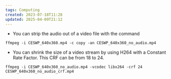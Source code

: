 ```yaml
---
tags: Computing
created: 2023-07-18T11:28
updated: 2025-04-09T21:12
---
```


- You can strip the audio out of a video file with the command
```
ffmpeg -i CESWP_640x360.mp4 -c copy -an CESWP_640x360_no_audio.mp4
```

- You can shrink the size of a video stream by using H264 with a Constant Rate Factor. This CRF can be from 18 to 24.
```
ffmpeg -i CESWP_640x360_no_audio.mp4 -vcodec libx264 -crf 24 CESWP_640x360_no_audio_crf.mp4
```

